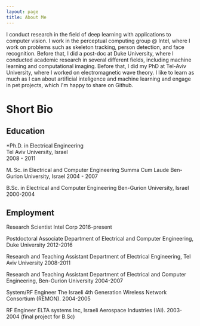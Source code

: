 ```yaml
---
layout: page
title: About Me
---
```


I conduct research in the field of deep learning with applications to computer vision. 
I work in the perceptual computing group @ Intel, where I work on problems such as skeleton tracking, person detection, 
and face recognition. Before that, I did a post-doc at Duke University, where I conducted academic research in several 
different fields, including machine learning and computational imaging. Before that, I did my PhD at Tel-Aviv University, 
where I worked on electromagnetic wave theory. I like to learn as much as I can about artificial inteligence and machine 
learning and engage in pet projects, which I'm happy to share on Github. 

# Short Bio

## Education 

*Ph.D. in Electrical Engineering <br />
Tel Aviv University, Israel <br />
2008 - 2011

M. Sc. in Electrical and Computer Engineering
Summa Cum Laude
Ben-Gurion University, Israel
2004 - 2007

B.Sc. in Electrical and Computer Engineering
Ben-Gurion University, Israel
2000-2004 

## Employment 

Research Scientist
Intel Corp
2016-present

Postdoctoral Associate
Department of Electrical and Computer Engineering, Duke University
2012-2016

Research and Teaching Assistant
Department of Electrical Engineering, Tel Aviv University
2008-2011

Research and Teaching Assistant
Department of Electrical and Computer Engineering, Ben-Gurion University
2004-2007

System/RF Engineer
The Israeli 4th Generation Wireless Network Consortium (REMON).
2004-2005

RF Engineer
ELTA systems Inc, Israeli Aerospace Industries (IAI).
2003-2004 (final project for B.Sc)
